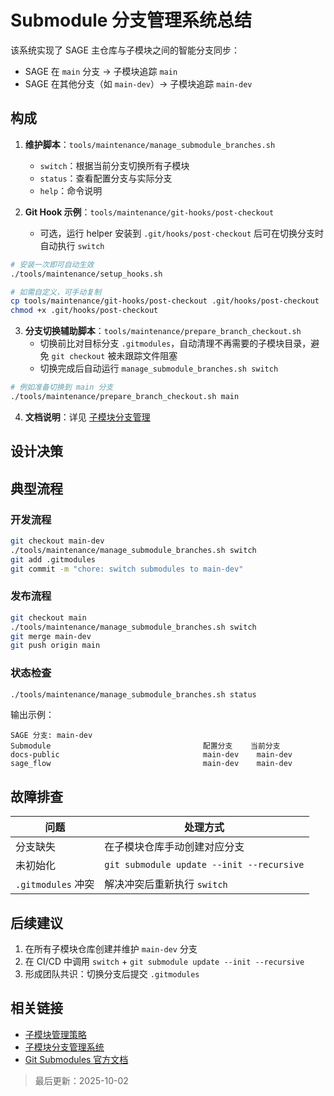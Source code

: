 # Submodule 分支管理系统总结

该系统实现了 SAGE 主仓库与子模块之间的智能分支同步：

- SAGE 在 `main` 分支 → 子模块追踪 `main`
- SAGE 在其他分支（如 `main-dev`）→ 子模块追踪 `main-dev`

## 构成

1. **维护脚本**：`tools/maintenance/manage_submodule_branches.sh`
   - `switch`：根据当前分支切换所有子模块
   - `status`：查看配置分支与实际分支
   - `help`：命令说明

2. **Git Hook 示例**：`tools/maintenance/git-hooks/post-checkout`
   - 可选，运行 helper 安装到 `.git/hooks/post-checkout` 后可在切换分支时自动执行 `switch`

```bash
# 安装一次即可自动生效
./tools/maintenance/setup_hooks.sh

# 如需自定义，可手动复制
cp tools/maintenance/git-hooks/post-checkout .git/hooks/post-checkout
chmod +x .git/hooks/post-checkout
```

3. **分支切换辅助脚本**：`tools/maintenance/prepare_branch_checkout.sh`
   - 切换前比对目标分支 `.gitmodules`，自动清理不再需要的子模块目录，避免 `git checkout` 被未跟踪文件阻塞
   - 切换完成后自动运行 `manage_submodule_branches.sh switch`

```bash
# 例如准备切换到 main 分支
./tools/maintenance/prepare_branch_checkout.sh main
```

4. **文档说明**：详见 [子模块分支管理](submodule_branch_management.md)

## 设计决策

## 典型流程

### 开发流程
```bash
git checkout main-dev
./tools/maintenance/manage_submodule_branches.sh switch
git add .gitmodules
git commit -m "chore: switch submodules to main-dev"
```

### 发布流程
```bash
git checkout main
./tools/maintenance/manage_submodule_branches.sh switch
git merge main-dev
git push origin main
```

### 状态检查
```bash
./tools/maintenance/manage_submodule_branches.sh status
```

输出示例：
```
SAGE 分支: main-dev
Submodule                                  配置分支    当前分支
docs-public                                main-dev    main-dev
sage_flow                                  main-dev    main-dev
```

## 故障排查

| 问题 | 处理方式 |
|------|-----------|
| 分支缺失 | 在子模块仓库手动创建对应分支 |
| 未初始化 | `git submodule update --init --recursive` |
| `.gitmodules` 冲突 | 解决冲突后重新执行 `switch` |

## 后续建议

1. 在所有子模块仓库创建并维护 `main-dev` 分支
2. 在 CI/CD 中调用 `switch` + `git submodule update --init --recursive`
3. 形成团队共识：切换分支后提交 `.gitmodules`

## 相关链接

- [子模块管理策略](submodule_management.md)
- [子模块分支管理系统](submodule_branch_management.md)
- [Git Submodules 官方文档](https://git-scm.com/book/en/v2/Git-Tools-Submodules)

> 最后更新：2025-10-02

